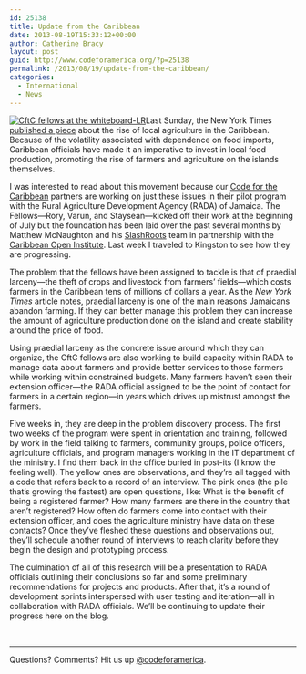 ```yaml
---
id: 25138
title: Update from the Caribbean
date: 2013-08-19T15:33:12+00:00
author: Catherine Bracy
layout: post
guid: http://www.codeforamerica.org/?p=25138
permalink: /2013/08/19/update-from-the-caribbean/
categories:
  - International
  - News
---
```

<p dir="ltr">
  <a href="http://www.codeforamerica.org/wp-content/uploads/2013/08/CftC-fellows-at-the-whiteboard-LR.jpg"><img class="aligncenter size-medium wp-image-25141" alt="CftC fellows at the whiteboard-LR" src="http://www.codeforamerica.org/wp-content/uploads/2013/08/CftC-fellows-at-the-whiteboard-LR-300x200.jpg" /></a>Last Sunday, the New York Times <a href="http://www.nytimes.com/2013/08/04/world/americas/as-cost-of-importing-food-soars-jamaica-turns-to-the-earth.html">published a piece</a> about the rise of local agriculture in the Caribbean. Because of the volatility associated with dependence on food imports, Caribbean officials have made it an imperative to invest in local food production, promoting the rise of farmers and agriculture on the islands themselves.
</p>

I was interested to read about this movement because our [Code for the Caribbean](http://codeforthecaribbean.org) partners are working on just these issues in their pilot program with the Rural Agriculture Development Agency (RADA) of Jamaica. The Fellows—Rory, Varun, and Staysean—kicked off their work at the beginning of July but the foundation has been laid over the past several months by Matthew McNaughton and his [SlashRoots](http://slashroots.org) team in partnership with the [Caribbean Open Institute](http://caribbeanopeninstitute.org). Last week I traveled to Kingston to see how they are progressing.

The problem that the fellows have been assigned to tackle is that of praedial larceny—the theft of crops and livestock from farmers’ fields—which costs farmers in the Caribbean tens of millions of dollars a year. As the _New York Times_ article notes, praedial larceny is one of the main reasons Jamaicans abandon farming. If they can better manage this problem they can increase the amount of agriculture production done on the island and create stability around the price of food.

Using praedial larceny as the concrete issue around which they can organize, the CftC fellows are also working to build capacity within RADA to manage data about farmers and provide better services to those farmers while working within constrained budgets. Many farmers haven’t seen their extension officer—the RADA official assigned to be the point of contact for farmers in a certain region—in years which drives up mistrust amongst the farmers.

Five weeks in, they are deep in the problem discovery process. The first two weeks of the program were spent in orientation and training, followed by work in the field talking to farmers, community groups, police officers, agriculture officials, and program managers working in the IT department of the ministry. I find them back in the office buried in post-its (I know the feeling well). The yellow ones are observations, and they’re all tagged with a code that refers back to a record of an interview. The pink ones (the pile that’s growing the fastest) are open questions, like: What is the benefit of being a registered farmer? How many farmers are there in the country that aren’t registered? How often do farmers come into contact with their extension officer, and does the agriculture ministry have data on these contacts? Once they’ve fleshed these questions and observations out, they’ll schedule another round of interviews to reach clarity before they begin the design and prototyping process.

The culmination of all of this research will be a presentation to RADA officials outlining their conclusions so far and some preliminary recommendations for projects and products. After that, it’s a round of development sprints interspersed with user testing and iteration—all in collaboration with RADA officials. We’ll be continuing to update their progress here on the blog.

&nbsp;

* * *

Questions? Comments? Hit us up <a href="http://twitter.com/codeforamerica" target="_blank">@codeforamerica</a>.